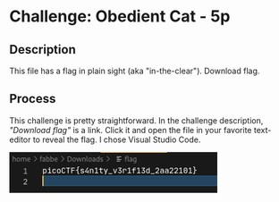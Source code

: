 # Challenge: Obedient Cat - 5p

## Description
This file has a flag in plain sight (aka "in-the-clear"). Download flag.

## Process
This challenge is pretty straightforward. In the challenge description, *"Download flag"* is a link. Click it and open the file in your favorite text-editor to reveal the flag. I chose Visual Studio Code.

![flag](images/obedient_cat.png)
